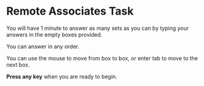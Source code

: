 Remote Associates Task
======================

You will have 1 minute to answer as many sets as you can by typing your answers in the empty boxes provided. 

You can answer in any order. 

You can use the mouse to move from box to box, or enter tab to move to the next box.
 
**Press any key** when you are ready to begin.


